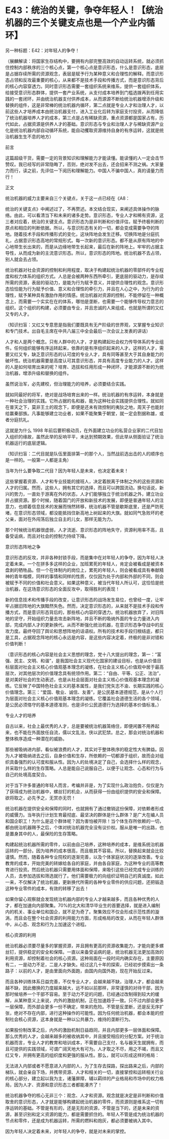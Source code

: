 # E43：统治的关键，争夺年轻人！【统治机器的三个关键支点也是一个产业内循环】

另一种标题：E42：对年轻人的争夺！

（展麟解读：将国家生存结构中，要拥有内部完整高效的自动运转系统，就必须抓住控制内部秩序的三个核心点，第一个核心点是意识形态，什么是意识形态，底层是占据存续所需的资源观念，表层是赋予行为某种意义和合理性的解释。而意识形态占领和反攻最重要的核心，从来都不是技术手段和传播方式，而是意识形态背后的核心内容穿透力。同时意识形态需要一套组织系统来维系，提供一套组织体系，给接受意识形态群体，提供一套产业系统，从支付成本培养到门槛选拨再到任用实践的一套闭环，并由统治机器支付供养成本，从而源源不断给统治机器增添升级和替换的组件，这是非常棒的统治机器内循环，第二点就是专业人才和治理人才，以前这些人才培养成本由统治机器支付，进入工业化后转为家庭支付投资，从而降低了统治机器培养人才的成本，第三点是占有稀缺资源，重点资源都是国家占有，历代如此，占据资源是供养人才的基础。意识形态与专业和治理人才与稀缺资源产业化是统治机器内部自动循环系统，能自动攫取资源维持自身的有序运转，这就是统治机器生生不息的地方）

前言

这篇超级干货，需要一定的背景知识和理解能力才能读懂。能读懂的人一定会击节赞叹。我已经写的非常隐晦了，否则，绝对发不出去，还会招来不测之祸。大家量力而行，读之前，先评估一下阅历和理解能力。中国人不骗中国人，真的请量力而行！

正文

统治机器的威力主要来自三个关键点，关于这一点已经在《A8：

统治的关键支点》中阐述过了，不再赘述。本文结合现实，来阐述具体操作的脉络。由此，可以看清当下和未来的诸多走势。意识形态，专业人才和稀有资源，这三者对应着，统治的关键支点。意识形态为是非判断和价值评估，赋予终极判断的原点和相应的判断依据。所以，与意识形态有关的一切，都会变成需要争夺的阵地。随着技术手段和传播形式的变化，这块阵地会发生迁移。切换阵地是分庭抗礼，占据意识形态高地的常规形式。每一次新的意识形态。都不是从原有阵地的中心地带生长出来的，而是从边缘地带生长起来，最后在新的阵地上。牢牢的占据主导性，从而成为新的主流意识形态。所以，意识形态的阵地。统治机器不去占领，别人就会去占领。

统治机器对社会资源的控制和利用程度，取决于构建起统治机器的零部件的专业程度和权力体系的组织方式。人总是会被两种东西所牵引，更底层的驱动力，是存续所需的资源，表层的驱动力，是能为行为赋予意义，并提供合理性的观念。意识形态恰恰能为行为赋予价值、意义和合理性的牵引力，并且在人心之中，为行为的合理性，赋予某种具有激励作用的情感。统治机器对资源的控制，不能停留在一种概念上，而需要一个实实在在的体系，哪怕是垄断，也需要一个能够传导权力意志的组织。这个组织的构建，必须要由专业，并且忠诚的人来组成，也就是所谓的又红又专的人才。

（知识扫盲：又红又专意思是指我们要既具有无产阶级的世界观，又掌握专业知识和专门技术。出自毛主席在中共八届三中全会最后一次会议上发表的讲话）

人才和人是两个概念。只有人群中的人才，才是构建起社会权力传导体系的专业组件。任何组织能够有序运转起来，依靠的是有序组织起来的人才。这样的人才，需要又红又专，缺乏意识形态的认可度的专业人才，具有同等甚至大于其自身能力的破坏性。统治机器需要是高度认可其意识形态，并具有高度专业能力的人才。这样的人是如何培育出来的呢？培育、选拔和任用形成一种闭环，才能源源不断的为统治机器，增添升级和替换的组件。

虽然说治军，必先建校，但治理能力的培养，必须要结合实践。

就如同最好的将军，绝对是战场培育出来的一样。统治机器的有序运转，本身就是一种社会治理的实践。它所占据的名和器，能为这种社会实践提供合理性。就如同在普天之下，莫非王土的观念下，即便是还未有效控制的夷狄之地，周天子也能封给赢秦部族。凡事能够建立功业者，如果不能聚集于朝堂，就一定会割据称雄，或者分庭抗礼。

这就是为什么 1998 年前后要积极动员，在外面建立功业的私营企业家的二代目加入组织的缘故，虽然此举的反响平平，未达到预期效果，但此举从侧面验证了统治机器运行的底层逻辑。

（知识扫盲：二代目就是队伍里面排第一的那个人，当然战前选出击的人的顺序也是一样的。一般第一人都是主角）

当年为什么要争取二代目？因为年轻人是未来，也决定着未来！

这些掌握着资源、人才和专业技能的接班人，决定着脱离于体制之外的这些资源和人才的归属。然而，这些人，拥有其它的选择，而且可以跨国流动。换句话说，新兴的势力，一直处于游离在外的状态，人才们能够独立于统治机器之外，建立功业并占据资源。那个时候，随着国门的开放和新技术的发展，即便是普通年轻人的注意力，也顺着信息技术的发展而悄然转移，统治机器不管是歇斯底里，还是严防死堵，在意识形态领域，都没能抵挡住新高地上树起来的大旗。就如同气急败坏的老父亲，面对在外闯荡后独立自主的儿女，那样无能为力。

那个时候统治机器很虚弱，人才流逝、意识形态的阵地失守，资源利用率不高，且备受诟病，而且对社会的控制力持续下降。

意识形态阵地之争

意识形态的反攻，并非各种封锁手段，而是集中在对年轻人的争夺，因为年轻人决定着未来。一个在拼多多这样的企业，加班累死的年轻人，肯定会被看成是被资本盘剥的牺牲品。但一个在体制内的岗位上，累死的年轻人，则会被看成具有奉献精神的青年楷模，同样的事情和同样的性质，仅仅因为处于内部和外部的不同，则会被赋予不同的价值和社会意义。如果这种意义，被当代年轻人所认可，这恰恰是统治机器，在这场意识形态的全面反攻中，取得胜利的表现！

新的信息技术和传播手段的改变，让意识形态的战场发生易位，也曾经一度，让牢牢占据旧阵地的大旗黯然失色。然而，决定意识形态的，从来就不是技术手段和传播方式，而是意识形态背后的，那些核心内容的穿透力。统治机器放弃了，对旧阵地的坚守，开始组织力量去攻击新阵地，并且不断的吸纳外面的专业力量进入内部，完成内部人才的更新换代。从而不断强化统治机器，在意识形态争夺战中的反攻力度。最终夺回了舆论和思想阵地的话语权。所有的技术和手段归根结底，都只是工具，占据观念阵地的核心永远是内容，是这些内容决定着，终极的是非对错和价值判断！

（意识形态的核心内容是社会主义思想的理念，党十八大提出的理念，第一：“富强、民主、文明、和谐”，是我国社会主义现代化国家的建设目标，也是从价值目标层面对社会主义核心价值观基本理念的凝练，在社会主义核心价值观中居于最高层次，对其他层次的价值理念具有统领作用。第二：“自由、平等、公正、法治”，是对美好社会的生动表述，也是从社会层面对社会主义核心价值观基本理念的凝练。它反映了中国特色社会主义的基本属性，是我们党矢志不渝、长期实践的核心价值理念。第三：“爱国、敬业、诚信、友善”，是公民基本道德规范，是从个人行为层面对社会主义核心价值观基本理念的凝练。它覆盖社会道德生活的各个领域，是公民必须恪守的基本道德准则，也是评价公民道德行为选择的基本价值标准。）

专业人才的培养

自古以来，社会上最优秀的人才，总是要被统治机器笼络住，即便闲置不用养起来，也不能在外面放任自流，儒以文乱法，侠以武犯禁。总之，那会对统治机器和整体秩序造成一种潜在的威胁。

那些被吸纳进内部，看似被浪费的人才，其实对于整体秩序的稳定性大有脾益。因为人才被吸纳进去之后，自身价值和生存，所依赖的一切都源于组织，故而会对组织具备强烈的认可度和服从性。因为人的处境决定了自己，会选择什么样的观念，并采取什么样的生存策略。人总是能自己说服自己，以便于让观念、心态和行为与自己的处境高度契合。

对于当下许多普通的年轻人而言，考编并非是，为了实现什么政治抱负，仅仅是为了获得成为统治机器中，螺丝钉的机会，从而获得一份由组织提供的安全和保障。欲将取之，必先予之，无赏亦无罚！

统治机器在提供安全和保障的同时，也就拥有了通过撤销这份保障，对依赖者形成的威慑力。当年执行计划生育最彻底、最坚决的群体是什么群体？是广大在编人员和国企职工！为什么是这个群体呢？因为害怕被开除！当个体生存所依赖的一切，都由统治机器赐予之后，个体对统治机器完全没有议价权。服从是唯一的出路，也是置身其中的人，最保险的生存策略。

构建起统治机器所需的零件，以前由自己培养，这种培养的成本，是维系统治机器运转的一部分。因为培养的成本很高，而且极其不容易。所以，替换起来就会比较谨慎。然而，随着各种专业院校的逐渐完善，以及个体家庭状况的逐渐改善。专业教育的成本，开始完美的转嫁给各自的家庭，并由各自家庭，为这种专业的高等教育进行投资。然后统治机器只需要用体面和保障，来吸引这些已经完成专业训练的人员，去参加选拔和筛选就行了。他们需要极力的向组织证明自己的真诚度。如此一来，不仅解决了统治机器，更新换代所需的各种专业零件的供应问题，还把锻造这种专业零件的成本，有效的转移了出去！

如果你留心观察就会发现统治机器内部的专业人才越来越多，而且各种优秀的人才，都在加速向内部聚集。70%的北大和清华毕业生的首要选择，就是进入编制内的机关、事业单位和国企，就不足为奇了。聚集效应不仅会形成示范性质的漩涡，而且会在整个社会资源的利用能力方面，形成格局的改变，从而在年轻人群体中，从心态、观念和行为上加速这个进程。

核心资源的利用

统治机器必须要尽量多的掌握资源，并且拥有更高的资源收集能力，才能向更多螺丝钉，提供稳定的安全和保障。一直以来备受诟病的是，统治机器无法更加高效的利用资源，却控制着社会的核心资源。这种局面在一段时间内确实存在，主要原因有二，一是动力不足，二是人才缺失。经过这几十年的探索，已经初步摸索出一条路子：以前的人才，是由里面向外面跑，由国内向国外跑，现在开始反过来。

而且各种训练体系日益完善，不仅专业人才，会越来越不缺，治理人才，都会越来越不缺，因此撤换的力度越来越大，远不如以前那样，非常谨慎的对待干部，因为那时候培养一个干部不容易。至于动力不足的问题，已经通过改制得到较大的缓解，从某种意义上来说，内外的激励机制，正在加速趋于一致。只不过内部会更多一层保障，而外部会更多一份不确定，带来的危险。不管是反垄断，还是反无序扩张，绝对不存在内部，进行这种操作的可能性。因为任何统治机器，都会本能的控制社会核心资源，这本身就是一种以公共暴力，维持的垄断行为。

如果股份制改革之后，内外的激励机制日益趋同，并且内部更多一层体面和保障。那么优秀的人才，会越来越多的被收纳其中，并且接受相应的分配方案。对于统治机器而言，专业人才的教育和培训成本，不需要自己支付，名与器天生就拥有，而且可提供的实践领域，可谓广阔天地大有可为。人才取之不尽，用之不竭，而且又红又专，并拥有更高的组织度和更强的服从性。那么，就可以形成这样的格局：

无法进入内部或者不愿意进入内部的人，为了生存去探路，探出路来之后，内部的梯队，就会亲自下场，并携带资源、人才和相关的一切，直接掌控和运转相关行业的核心部分，建立起以我为主，诸藩屏障，辅以羁绊的产业格局和市场中的权力格局，因为人才、资源和意识形态三者都能凑齐了！

统治机器争夺的核心无非三个：观念、人才和资源。观念就是决定是非判断和价值取舍的意识形态，人才就是能够构建起统治机器的零件，而资源则是维系这一切有序运转的基础。不管是有形的，还是无形的资源，不管是当下的，还是未来的资源，甚至识别和定义资源的能力，都是需要抓住的。年轻人不管是成为统治机器的节点和零件，还是成为机器运转，所需的燃料和炮灰，都必须要被纳入其中。

因为年轻人决定着未来，对年轻人的争夺，就是对未来的掌控。